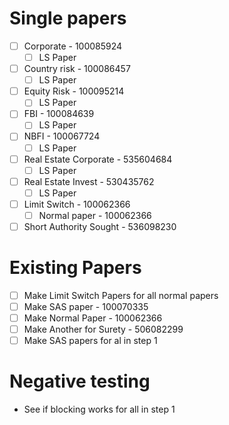 # Single papers
- [ ] Corporate - 100085924
	- [ ] LS Paper
- [ ] Country risk - 100086457
	- [ ] LS Paper
- [ ] Equity Risk - 100095214
	- [ ] LS Paper
- [ ] FBI - 100084639
	- [ ] LS Paper
- [ ] NBFI - 100067724
	- [ ] LS Paper
- [ ] Real Estate Corporate - 535604684
	- [ ] LS Paper
- [ ] Real Estate Invest - 530435762
	- [ ] LS Paper

- [ ] Limit Switch - 100062366
	- [ ] Normal paper - 100062366
- [ ] Short Authority Sought - 536098230

# Existing Papers
- [ ] Make Limit Switch Papers for all normal papers 
- [ ] Make SAS paper - 100070335
- [ ] Make Normal Paper - 100062366
- [ ] Make Another for Surety - 506082299
- [ ] Make SAS papers for al in step 1

# Negative testing
- See if blocking works for all in step 1